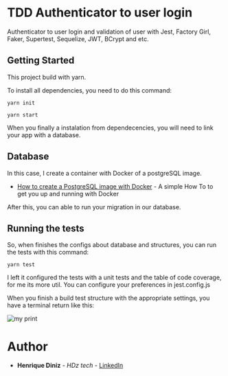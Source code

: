 # TDD Authenticator to user login

Authenticator to user login and validation of user with Jest, Factory Girl, Faker, Supertest, Sequelize, JWT, BCrypt and etc.

## Getting Started

This project build with yarn.

To install all dependencies, you need to do this command:

```
yarn init

yarn start
```

When you finally a instalation from dependecencies, you will need to link your app with a database. 

## Database 

In this case, I create a container with Docker of a postgreSQL image.

* [How to create a PostgreSQL image with Docker](https://medium.com/better-programming/connect-from-local-machine-to-postgresql-docker-container-f785f00461a7) - A simple How To to get you up and running with Docker

After this, you can able to run your migration in our database.

## Running the tests

So, when finishes the configs about database and structures, you can run the tests with this command:

```
yarn test
```

I left it configured the tests with a unit tests and the table of code coverage, for me its more util. You can configure your preferences in jest.config.js

When you finish a build test structure with the appropriate settings, you have a terminal return like this:

![my print](https://github.com/Henriqueediniz/authTDD/blob/develop/print/Screen%20Shot%202019-07-12%20at%2023.26.22.png?raw=true)

# Author

* **Henrique Diniz** - *HDz tech* - [LinkedIn](https://www.linkedin.com/in/henriquediniz94/)







